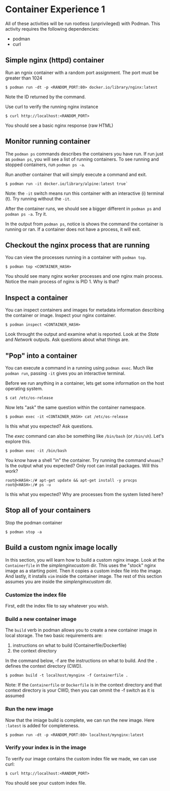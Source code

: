 # Container Experience 1

All of these activities will be run rootless (unprivileged) with Podman. This activity requires the following dependencies:

* podman
* curl

## Simple nginx (httpd) container

Run an ngnix container with a random port assignment.  The port must be greater than 1024

```console
$ podman run -dt -p <RANDOM_PORT:80> docker.io/library/nginx:latest
```

Note the ID returned by the command.

Use curl to verify the running nginx instance
```console
$ curl http://localhost:<RANDOM_PORT>
```
You should see a basic nginx response (raw HTML)

## Monitor running container

The `podman ps` commands describes the containers you have run.  If run just as `podman ps`, you will see a list
of running containers.  To see running and stopped containers, run `podman ps -a`.

Run another container that will simply execute a command and exit.

```console
$ podman run -it docker.io/library/alpine:latest true`
```

Note: the `-it` switch means run this container with an interactive (i) terminal (t). Try running without the `-it`.

After the container runs, we should see a bigger different in `podman ps` and `podman ps -a`.  Try it.

In the output from `podman ps`, notice is shows the command the container is running or ran.  If a container does not have a process,
it will exit.

## Checkout the nginx process that are running

You can view the processes running in a container with `podman top`.

```console
$ podman top <CONTAINER_HASH>
```

You should see many nginx worker processes and one nginx main process.  Notice the main process of nginx is PID 1.  Why is that?

## Inspect a container

You can inspect containers and images for metadata information describing the container or image. Inspect your nginx container.


```console
$ podman inspect <CONTAINER_HASH>
```

Look throught the output and examine what is reported. Look at the *State* and *Network* outputs.  Ask questions about what things are.


## "Pop" into a container

You can execute a command in a running using `podman exec`.  Much like `podman run`, passing `-it` gives you an interactive terminal.

Before we run anything in a container, lets get some information on the host operating system.

```console
$ cat /etc/os-release
```

Now lets "ask" the same question within the container namespace.

```console
$ podman exec -it <CONTAINER_HASH> cat /etc/os-release
```

Is this what you expected? Ask questions.

The *exec* command can also be something like `/bin/bash` (or `/bin/sh`).  Let's explore this.

```console
$ podman exec -it /bin/bash
```

You know have a shell "in" the container. Try running the command `whoami`?  Is the output what you expected?  Only root can install packages.  Will this work?

```console
root@<HASH>:/# apt-get update && apt-get install -y procps
root@<HASH>:/# ps -u
```

Is this what you expected?  Why are processes from the system listed here?


## Stop all of your containers

Stop the podman container

```console
$ podman stop -a
```


## Build a custom ngnix image locally

In this section, you will learn how to build a custom nginx image. Look at the `Containerfile` in the *simplenginxcustom* dir.  This uses the "stock" nginx image as a starting point. Then it copies a custom index file into the image.  And lastly, it installs `vim` inside the container image.  The rest of this section assumes you are inside the *simplenginxcustom* dir.

### Customize the index file

First, edit the index file to say whatever you wish.

### Build a new container image

The `build` verb in podman allows you to create a new container image in local storage. The two basic requirements are:

1. instructions on what to build (Containerfile/Dockerfile)
1. the context directory 

In the command below, -f are the instructions on what to build.  And the `.` defines the context directory (CWD).


```console
$ podman build -t localhost/mynginx -f Containerfile .
```

Note: If the `Containerfile` or `Dockerfile` is in the context directory and that context directory is your CWD, then you can ommit the -f
switch as it is assumed

### Run the new image

Now that the imiage build is complete, we can run the new image.  Here `:latest` is added for completeness.

```console
$ podman run -dt -p <RANDOM_PORT:80> localhost/mynginx:latest
```

### Verify your index is in the image

To verify our image contains the custom index file we made, we can use curl:

```console
$ curl http://localhost:<RANDOM_PORT>
```

You should see your custom index file.